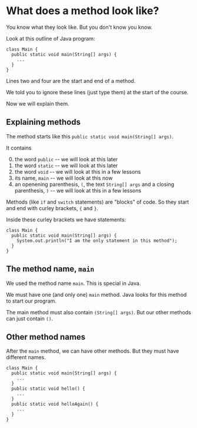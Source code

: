 
# What does a method look like?

You know what they look like. But you don't know you know. 

Look at this outline of Java program:

```
class Main {
  public static void main(String[] args) {
    ...
  }
}
```

Lines two and four are the start and end of a method.

We told you to ignore these lines (just type them) at the start of the course.

Now we will explain them.

## Explaining methods

The method starts like this `public static void main(String[] args)`.

It contains

0. the word `public` -- we will look at this later
0. the word `static`  -- we will look at this later
0. the word `void` -- we will look at this in a few lessons
0. its name, `main` -- we will look at this now
0. an openening parenthesis, `(`, the text `String[] args` and a closing parenthesis, `)`  -- we will look at this in a few lessons

Methods (like `if` and `switch` statements) are "blocks" of code. So they start and end with curley brackets, `{` and `}`.

Inside these curley brackets we have statements:

```
class Main {
  public static void main(String[] args) {
    System.out.println("I am the only statement in this method");
  }
}
```

## The method name, `main`

We used the method name `main`. This is special in Java.

We must have one (and only one) `main` method. Java looks for this method to start our program.

The main method must also contain `(String[] args)`. But our other methods can just contain `()`.

## Other method names

After the `main` method, we can have other methods. But they must have different names.

```
class Main {
  public static void main(String[] args) {
    ...
  }
  public static void hello() {
    ...
  }
  public static void helloAgain() {
    ...
  }
}
```
